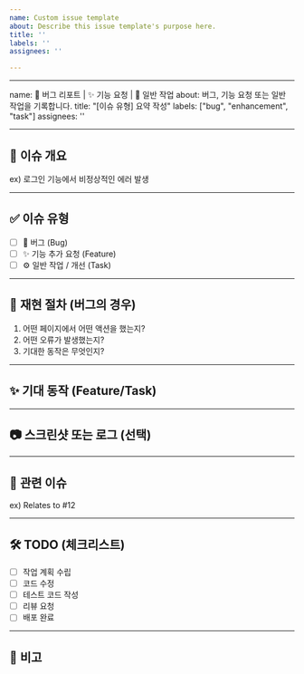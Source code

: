 ```yaml
---
name: Custom issue template
about: Describe this issue template's purpose here.
title: ''
labels: ''
assignees: ''

---
```


---
name: 🐞 버그 리포트 | ✨ 기능 요청 | 📌 일반 작업
about: 버그, 기능 요청 또는 일반 작업을 기록합니다.
title: "[이슈 유형] 요약 작성"
labels: ["bug", "enhancement", "task"]
assignees: ''

---

## 📌 이슈 개요

<!-- 이슈에 대한 간략한 설명을 작성하세요 -->
ex) 로그인 기능에서 비정상적인 에러 발생

---

## ✅ 이슈 유형

- [ ] 🐞 버그 (Bug)
- [ ] ✨ 기능 추가 요청 (Feature)
- [ ] ⚙️ 일반 작업 / 개선 (Task)

---

## 🧪 재현 절차 (버그의 경우)

1. 어떤 페이지에서 어떤 액션을 했는지?
2. 어떤 오류가 발생했는지?
3. 기대한 동작은 무엇인지?

---

## ✨ 기대 동작 (Feature/Task)

<!-- 원하는 기능 또는 작업 목표를 구체적으로 작성하세요 -->

---

## 📷 스크린샷 또는 로그 (선택)

<!-- 에러 메시지, 콘솔 로그, UI 스크린샷 등 첨부 가능 -->

---

## 🔁 관련 이슈

<!-- 관련된 이슈 번호가 있다면 연결해주세요 -->
ex) Relates to #12

---

## 🛠 TODO (체크리스트)

- [ ] 작업 계획 수립
- [ ] 코드 수정
- [ ] 테스트 코드 작성
- [ ] 리뷰 요청
- [ ] 배포 완료

---

## 💬 비고

<!-- 기타 논의할 사항이 있으면 여기에 작성 -->
